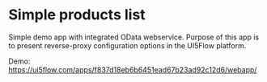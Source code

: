 # Simple products list 

Simple demo app with integrated OData webservice.
Purpose of this app is to present reverse-proxy configuration options in the UI5Flow platform.

Demo:
https://ui5flow.com/apps/f837d18eb6b6451ead67b23ad92c12d6/webapp/
